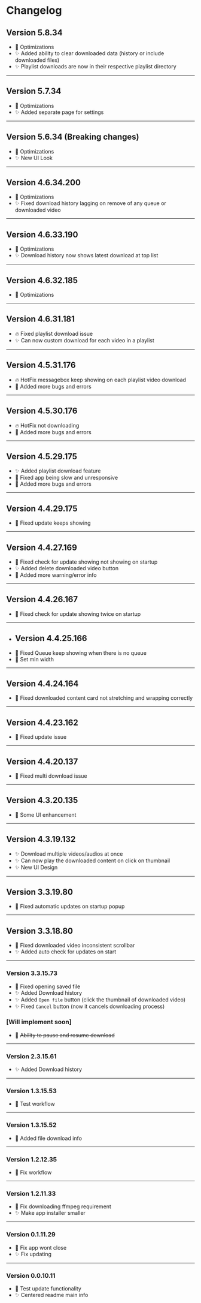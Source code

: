﻿# Changelog
## Version 5.8.34
- 🔄 Optimizations
- ✨ Added ability to clear downloaded data (history or include downloaded files)
- ✨ Playlist downloads are now in their respective playlist directory
___
## Version 5.7.34
- 🔄 Optimizations
- ✨ Added separate page for settings
___
## Version 5.6.34 (Breaking changes)
- 🔄 Optimizations
- ✨ New UI Look
___
## Version 4.6.34.200
- 🔄 Optimizations
- ✨ Fixed download history lagging on remove of any queue or downloaded video
___
## Version 4.6.33.190
- 🔄 Optimizations
- ✨ Download history now shows latest download at top list
___
## Version 4.6.32.185
- 🔄 Optimizations
___
## Version 4.6.31.181
- 🔥 Fixed playlist download issue
- ✨ Can now custom download for each video in a playlist
___
## Version 4.5.31.176
- 🔥 HotFix messagebox keep showing on each playlist video download
- 📢 Added more bugs and errors
___
## Version 4.5.30.176
- 🔥 HotFix not downloading
- 📢 Added more bugs and errors
___
## Version 4.5.29.175
- ✨ Added playlist download feature
- 🔄 Fixed app being slow and unresponsive
- 📢 Added more bugs and errors
___
## Version 4.4.29.175
- 🔄 Fixed update keeps showing
___
## Version 4.4.27.169
- 🔄 Fixed check for update showing not showing on startup
- ✨ Added delete downloaded video button
- 📢 Added more warning/error info
___
## Version 4.4.26.167
- 🔄 Fixed check for update showing twice on startup
___
- ## Version 4.4.25.166
- 🔄 Fixed Queue keep showing when there is no queue
- 🔄 Set min width
___
## Version 4.4.24.164
- 🔄 Fixed downloaded content card not stretching and wrapping correctly
___
## Version 4.4.23.162
- 🔄 Fixed update issue
___
## Version 4.4.20.137
- 🔄 Fixed multi download issue
___
## Version 4.3.20.135
- 🔄 Some UI enhancement
___
## Version 4.3.19.132
- ✨ Download multiple videos/audios at once
- ✨ Can now play the downloaded content on click on thumbnail
- ✨ New UI Design
___
## Version 3.3.19.80
- 🔄 Fixed automatic updates on startup popup
___
## Version 3.3.18.80
- 🔄 Fixed downloaded video inconsistent scrollbar
- ✨ Added auto check for updates on start
___
### Version 3.3.15.73
- 🔄 Fixed opening saved file
- ✨ Added Download history
- ✨ Added `Open file` button (click the thumbnail of downloaded video)
- ✨ Fixed `Cancel` button (now it cancels downloading process)
### [Will implement soon]
- 📢 ~~Ability to pause and resume download~~ 
___
### Version 2.3.15.61
- ✨ Added Download history
___
### Version 1.3.15.53
- 🔄 Test workflow
___
### Version 1.3.15.52
- 🔄 Added file download info
___
### Version 1.2.12.35
- 🔄 Fix workflow
___
### Version 1.2.11.33
- 🔄 Fix downloading ffmpeg requirement
- ✨ Make app installer smaller
___
### Version 0.1.11.29
- 🔄 Fix app wont close
- ✨ Fix updating
___
### Version 0.0.10.11
- 🔄 Test update functionality
- ✨ Centered readme main info
